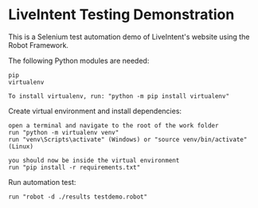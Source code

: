<h1>LiveIntent Testing Demonstration</h1>

This is a Selenium test automation demo of LiveIntent's website using the Robot Framework.

The following Python modules are needed:

	pip
	virtualenv
	
	To install virtualenv, run: "python -m pip install virtualenv"
	
Create virtual environment and install dependencies:
	
	open a terminal and navigate to the root of the work folder
	run "python -m virtualenv venv"
	run "venv\Scripts\activate" (Windows) or "source venv/bin/activate" (Linux)

	you should now be inside the virtual environment
	run "pip install -r requirements.txt"

Run automation test:

	run "robot -d ./results testdemo.robot"